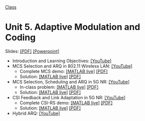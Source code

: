 [Class](../readme.md) 

# Unit 5.  Adaptive Modulation and Coding

Slides:  [[PDF]](../lectures/Unit05_AMC.pdf) [[Powerpoint]](../lectures/Unit05_AMC.pdf) 

* Introduction and Learning Objectives: [[YouTube]](https://youtu.be/MuEA9ZP5RQo)
* MCS Selection and ARQ in 802.11 Wireless LAN:  [[YouTube]](https://youtu.be/SabSBYCt1kM)
    * Complete MCS demo:  [[MATLAB live]](./demo_mcs.mlx)  [[PDF]](./demo_mcs.pdf) 
    * Solution:  [[MATLAB live]](./demo_mcs_soln.mlx)  [[PDF]](./demo_mcs_soln.pdf) 
* MCS Selection, Scheduling and ARQ in 5G NR:  [[YouTube]](https://youtu.be/CIG7hgeaze8)
    * In-class problem: [[MATLAB live]](./amc_inclass.mlx)  [[PDF]](./amc_inclass.pdf) 
    * Solution: [[MATLAB live]](./amc_inclass_soln.mlx)  [[PDF]](./amc_inclass_soln.pdf) 
* CSI Feedback and Link Adaptation in 5G NR:  [[YouTube]](https://youtu.be/yxjLNmg8t-8)
    * Complete CSI-RS demo: [[MATLAB live]](./demo_csirs.mlx)  [[PDF]](./demo_csirs.pdf) 
    * Solution: [[MATLAB live]](./demo_csirs_soln.mlx)  [[PDF]](./demo_csirs_soln.pdf) 
* Hybrid ARQ:  [[YouTube]](https://youtu.be/VvC8GBYhxGk)


